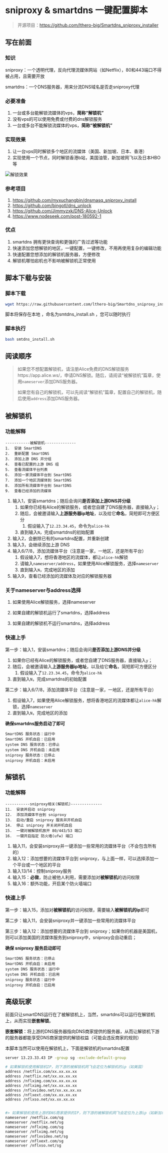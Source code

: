 # sniproxy & smartdns 一键配置脚本

> 开源项目：https://github.com/lthero-big/Smartdns_sniproxy_installer

## 写在前面

### 知识

sniproxy：一个透明代理，反向代理流媒体网站（如Netflix），80和443端口不得被占用，且需要开放

smartdns：一个DNS服务器，用来分流DNS域名是否走sniproxy代理



### 必要准备

1. 一台或多台能解锁流媒体的vps，**简称“解锁机”**
2. 没有vps的可以使用免费或付费的dns解锁服务
3. 一台或多台不能解锁流媒体的vps，**简称“被解锁机”**



### 实现效果

1. 让一台vps同时解锁多个地区的流媒体（美国、新加坡、日本、香港）
2. 实现使用一个节点，同时解锁香港b站，美国油管，新加坡网飞以及日本HBO等

![解锁效果](./Unlock_image.png)



### 参考项目

1. https://github.com/myxuchangbin/dnsmasq_sniproxy_install
2. https://github.com/bingotl/dns_unlock
3. https://github.com/Jimmyzxk/DNS-Alice-Unlock
4. https://www.nodeseek.com/post-180592-1



### 优点

1. smartdns 拥有更快查询和更强的广告过滤等功能
2. 快速添加您想解锁的地区，一键配置，一键修改，不用再使用复杂的编辑功能
3. 快速配置您想添加的解锁机服务器，方便修改
4. 解锁机哪怕宕机也不影响被解锁机正常使用



## 脚本下载与安装

### 脚本下载

```sh
wget https://raw.githubusercontent.com/lthero-big/Smartdns_sniproxy_installer/refs/heads/main/smtdns_install.sh -O smtdns_install.sh 
```

脚本将保存在本地 ，命名为smtdns_install.sh ，您可以随时执行

### 脚本执行

```sh
bash smtdns_install.sh
```





## 阅读顺序

> 如果您不想配置解锁机，请注册Alice免费的DNS解锁服务https://app.alice.ws/，申请DNS解锁。随后，请阅读“被解锁机”篇章，使用`nameserver`添加DNS服务器。
>
> 如果您有自己的解锁机，可以先阅读“解锁机”篇章，配置自己的解锁机，随后使用`address`添加DNS服务器。





## 被解锁机

### 功能解释

```
-----------被解锁机--------------
1.  安装 SmartDNS
2.  重新配置 SmartDNS
3.  添加上游 DNS 并分组
4.  查看已配置的上游 DNS 组
5.  查看流媒体平台列表
6.  添加一家流媒体平台到 SmartDNS
7.  添加一个地区流媒体到 SmartDNS
8.  添加所有流媒体平台到 SmartDNS
9.  查看已经添加的流媒体
```

1. 输入1，安装smartdns；随后会询问**是否添加上游DNS并分级**
   1. 如果你已经有Alice的解锁服务，或者您自建了DNS服务器，直接输入`y`；
   2. 随后，会被邀请输入**上游服务器ip地址**，以及给它**命名**，简短即可方便区分
      1. 假设输入了`12.23.34.45`，命令为`alice-hk`
   3. 直到输入`N`，完成smartdns的初始配置
2. 输入2，会删除已有的smartdns配置，并重新创建
3. 输入3，会继续添加上游 DNS 
4. 输入6/7/8，添加流媒体平台（注意是一家，一地区，还是所有平台）
   1. 假设输入7，想将香港地区的流媒体，都让`alice-hk`解锁
   2. 请输入`nameserver/address`，如果使用Alice解锁服务，选择`nameserver`
   3. 直到输入`N`，完成地区的添加
5. 输入9，查看已经添加的流媒体及对应的解锁服务器



### 关于nameserver与address选择

1. 如果使用Alice解锁服务，选择nameserver

2. 如果自建的解锁机运行了smartdns，选择address

3. 如果自建的解锁机不运行smartdns，选择address





### 快速上手

第一步：输入1，安装smartdns；随后会询问**是否添加上游DNS并分级**

1. 如果你已经有Alice的解锁服务，或者您自建了DNS服务器，直接输入`y`；
2. 随后，会被邀请输入**上游服务器ip地址**，以及给它**命名**，简短即可方便区分
   1. 假设输入了`12.23.34.45`，命令为`alice-hk`
3. 直到输入`N`，完成smartdns的初始配置

第二步：输入6/7/8，添加流媒体平台（注意是一家，一地区，还是所有平台）

1. 假设输入7，如果使用Alice解锁服务，想将香港地区的流媒体都让`alice-hk`解锁，选择`nameserver`
2. 直到输入`N`，完成地区的添加



**确保smartdns服务启动了即可**

```
SmartDNS 服务状态：运行中
SmartDNS 开机自启：已启用
system DNS 服务状态：已停止
system DNS 开机自启：未启用
sniproxy 服务状态：已停止
sniproxy 开机自启：未启用
```





## 解锁机

### 功能解释

```
-----------sniproxy相关(解锁机)--------------
11.  安装并启动 sniproxy
12.  添加流媒体平台到 sniproxy
13.  启动/重启 sniproxy 服务并开机自启
14.  停止 sniproxy 并关闭开机自启
15.  一键对被解锁机放开 80/443/53 端口 
16.  一键开启指定 防火墙(ufw) 端口 
```

1. 输入11，会安装sniproxy并一键添加一些常用的流媒体平台（不会包含所有的）
2. 输入12：添加想要的流媒体平台到 sniproxy，与上面一样，可以选择添加一个平台或一个地区的平台
3. 输入13/14：控制sniproxy服务
4. 输入15：**必做**，防止被他人利用，需要添加对**被解锁机**的访问权限
5. 输入16：额外功能，开启某个防火墙端口



### 快速上手

第一步：输入15，添加对**被解锁机**的访问权限，需要输入**被解锁机的ip**即可

第二步：输入11，会安装sniproxy并一键添加一些常用的流媒体平台

第三步：输入12：添加想要的流媒体平台到 sniproxy；如果你的机器是美国机，则可以添加美国的流媒体服务到sniproxy中，sniproxy会自动重启；

**确保 sniproxy 服务启动即可**

```
SmartDNS 服务状态：已停止
SmartDNS 开机自启：未启用
system DNS 服务状态：运行中
system DNS 开机自启：已启用
sniproxy 服务状态：运行中
sniproxy 开机自启：已启用
```







## 高级玩家

前面只让smartDNS运行在了被解锁机上，当然，smartdns可以运行在解锁机上，从而实现**嵌套解锁**。

**嵌套解锁**：将上游的DNS服务器指向DNS商家提供的服务器，从而让解锁机下游的服务器都能享受DNS商家提供的解锁权益（可能会违反商家的规则）

本脚本当然可以使用在解锁机上，下面是解锁机的smartdns配置

```sh
server 13.23.33.43 IP -group sg -exclude-default-group

# 如果解锁机使用解锁机IP，则下游的被解锁机网飞会定位为解锁机的ip（如美国）
address /netflix.com/xx.xx.xx.xx
address /netflix.net/xx.xx.xx.xx
address /nflximg.com/xx.xx.xx.xx
address /nflximg.net/xx.xx.xx.xx
address /nflxvideo.net/xx.xx.xx.xx
address /nflxext.com/xx.xx.xx.xx
address /nflxso.net/xx.xx.xx.xx


#> 如果解锁机使用上游的DNS商家提供的IP，则下游的被解锁机网飞会定位为上游ip（如新加坡）
nameserver /netflix.com/sg
nameserver /netflix.net/sg
nameserver /nflximg.com/sg
nameserver /nflximg.net/sg
nameserver /nflxvideo.net/sg
nameserver /nflxext.com/sg
nameserver /nflxso.net/sg
```

